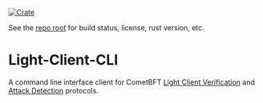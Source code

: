 [![Crate][crate-image]][crate-link]

See the [repo root] for build status, license, rust version, etc.

# Light-Client-CLI

A command line interface client for CometBFT
[Light Client Verification][light-client-verification]
and [Attack Detection][detector-crate] protocols.

[//]: # (badges)

[crate-image]: https://img.shields.io/crates/v/tendermint-light-client.svg
[crate-link]: https://crates.io/crates/tendermint-light-client

[//]: # (general links)

[repo root]: https://github.com/informalsystems/tendermint-rs
[light-client-verification]: https://github.com/informalsystems/tendermint-rs/blob/main/docs/spec/lightclient/verification/verification.md
[detector-crate]: https://github.com/informalsystems/tendermint-rs/tree/main/light-client-detector
